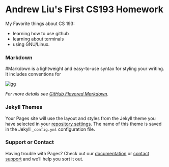 # Andrew Liu's First CS193 Homework

My Favorite things about CS 193:
- learning how to use github
- learning about terminals
- using GNU/Linux.


### Markdown

#Markdown is a lightweight and easy-to-use syntax for styling your writing. It includes conventions for


![gg](https://i.imgflip.com/4l0jtj.jpg)

_For more details see [GitHub Flavored Markdown](https://guides.github.com/features/mastering-markdown/)._

### Jekyll Themes

Your Pages site will use the layout and styles from the Jekyll theme you have selected in your [repository settings](https://github.com/kalutes/CS193_Fall18_Lab1/settings). The name of this theme is saved in the Jekyll `_config.yml` configuration file.

### Support or Contact

Having trouble with Pages? Check out our [documentation](https://help.github.com/categories/github-pages-basics/) or [contact support](https://github.com/contact) and we’ll help you sort it out.
